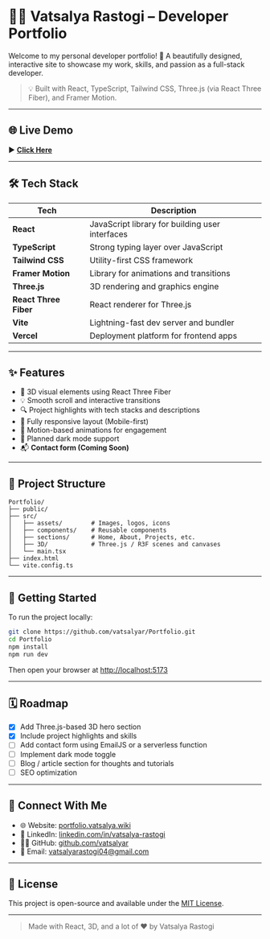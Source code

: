 # 🧑‍💻 Vatsalya Rastogi – Developer Portfolio

Welcome to my personal developer portfolio! 🚀 A beautifully designed, interactive site to showcase my work, skills, and passion as a full-stack developer.

> 💡 Built with React, TypeScript, Tailwind CSS, Three.js (via React Three Fiber), and Framer Motion.

---

## 🌐 Live Demo

▶️ **[Click Here](https://vatsalya.wiki)**

---

## 🛠 Tech Stack

| Tech                  | Description                                     |
| --------------------- | ----------------------------------------------- |
| **React**             | JavaScript library for building user interfaces |
| **TypeScript**        | Strong typing layer over JavaScript             |
| **Tailwind CSS**      | Utility-first CSS framework                     |
| **Framer Motion**     | Library for animations and transitions          |
| **Three.js**          | 3D rendering and graphics engine                |
| **React Three Fiber** | React renderer for Three.js                     |
| **Vite**              | Lightning-fast dev server and bundler           |
| **Vercel**            | Deployment platform for frontend apps           |

---

## ✨ Features

* 🎨 3D visual elements using React Three Fiber
* 💡 Smooth scroll and interactive transitions
* 🔍 Project highlights with tech stacks and descriptions
* 📱 Fully responsive layout (Mobile-first)
* 🎥 Motion-based animations for engagement
* 🌙 Planned dark mode support
* 📬 **Contact form (Coming Soon)**

---

## 📁 Project Structure

```
Portfolio/
├── public/
├── src/
│   ├── assets/        # Images, logos, icons
│   ├── components/    # Reusable components
│   ├── sections/      # Home, About, Projects, etc.
│   ├── 3D/            # Three.js / R3F scenes and canvases
│   └── main.tsx
├── index.html
└── vite.config.ts
```

---

## 🚀 Getting Started

To run the project locally:

```bash
git clone https://github.com/vatsalyar/Portfolio.git
cd Portfolio
npm install
npm run dev
```

Then open your browser at [http://localhost:5173](http://localhost:5173)

---

## 🗓 Roadmap

* [x] Add Three.js-based 3D hero section
* [x] Include project highlights and skills
* [ ] Add contact form using EmailJS or a serverless function
* [ ] Implement dark mode toggle
* [ ] Blog / article section for thoughts and tutorials
* [ ] SEO optimization

---

## 🤝 Connect With Me

* 🌐 Website: [portfolio.vatsalya.wiki](https://vatsalya.wiki)
* 💼 LinkedIn: [linkedin.com/in/vatsalya-rastogi](https://linkedin.com/in/vatsalya-rastogi)
* 🧑‍💻 GitHub: [github.com/vatsalyar](https://github.com/vatsalyar)
* 📧 Email: [vatsalyarastogi04@gmail.com](mailto:vatsalyarastogi04@gmail.com)

---

## 📄 License

This project is open-source and available under the [MIT License](LICENSE).

---

> Made with React, 3D, and a lot of ❤️ by Vatsalya Rastogi
